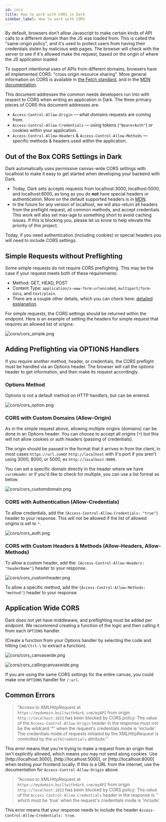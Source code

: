 ```yaml
---
id: cors
title: How to work with CORS in Dark
sidebar_label: How to work with CORS
---
```


By default, browsers don't allow Javascript to make certain kinds of API calls
to a different domain than the JS was loaded from. This is called the
"same-origin policy", and it's used to protect users from having their
credentials stolen by malicious web pages. The browser will check with the
server to see if it's allowed make the request, based on the origin of where the
JS application loaded.

To support intentional uses of APIs from different domains, browsers have all
implemented CORS: "cross origin resource sharing". More general information on
CORS is available in
[the Fetch standard](https://fetch.spec.whatwg.org/#http-cors-protocol), and in
the [MDN documentation](https://developer.mozilla.org/en-US/docs/Web/HTTP/CORS).

This document addresses the common needs developers run into with respect to
CORS when writing an application in Dark. The three primary pieces of CORS this
document addresses are:

- `Access-Control-Allow-Origin` — what domains requests are coming from.
- `Access-Control-Allow-Credentials` — using tokens (`"BearerAuth"`) or cookies
  within your application.
- `Access-Control-Allow-Headers` & `Access-Control-Allow-Methods` — specific
  methods & headers used within the application.

## Out of the Box CORS Settings in Dark

Dark automatically uses permissive canvas-wide CORS settings with localhost to
make it easy to get started when developing your backend with Dark.

- Today, Dark sets accepts requests from localhost:3000, localhost:5000, and
  localhost:8000, as long as you do **not** have special headers or
  authentication. More on the default supported headers is in
  [MDN](https://developer.mozilla.org/en-US/docs/Web/HTTP/CORS).
- In the future for any version of localhost, we will also return all headers
  from the preflight request, all common methods, and accept credentials. This
  work will also set max-age to something short to avoid caching issues. If this
  is blocking you, please let us know to help elevate the priority of this
  project.

Today, if you need authentication (including cookies) or special headers you
will need to include CORS settings.

## Simple Requests without Preflighting

Some simple requests do not require CORS preflighting. This may be the case if
your request meets both of these requirements:

- Method: GET, HEAD, POST
- Content Type: `application/x-www-form-urlencoded`, `multipart/form-data`, and
  `text/plain`.
- There are a couple other details, which you can check here:
  [detailed explanation](https://developer.mozilla.org/en-US/docs/Web/HTTP/CORS#Simple_requests).

For simple requests, the CORS settings should be returned within the endpoint.
Here is an example of setting the headers for simple request that requires an
allowed list of origins:

![cors/cors_simple.png](/img/cors/cors_simple.png)

## Adding Preflighting via OPTIONS Handlers

If you require another method, header, or credentials, the CORS preflight must
be handled via an Options header. The browser will call the options header to
get information, and then make its request accordingly.

### Options Method

Options is not a default method on HTTP handlers, but can be entered.

![cors/cors_option.png](/img/cors/cors_option.png)

### CORS with Custom Domains (Allow-Origin)

As in the simple request above, allowing multiple origins (domains) can be done
in an Options header. You can choose to accept all origins (`*`) but this will
not allow cookies or auth headers (passing of credentials).

The origin should be passed in the format that it arrives in from the client, in
most cases `https://url.com`or `http://localhost` with it's port if you aren't
using 3000, 8000, or 5000, ex `http://localhost:8000`.

You can set a specific domain directly in the header where we have `corsHeader`
or if you'd like to check for multiple, you can use a list format as below.

![cors/cors_customdomain.png](/img/cors/cors_customdomain.png)

### CORS with Authentication (Allow-Credentials)

To allow credentials, add the `{Access-Control-Allow-Credentials: "true"}`
header to your response. This will not be allowed if the list of allowed origins
is set to `*`.

![cors/cors_auth.png](/img/cors/cors_auth.png)

### CORS with Custom Headers & Methods (Allow-Headers, Allow-Methods)

To allow a custom header, add the:
`{Access-Control-Allow-Headers: "headerName"}` header to your response.

![cors/cors_customheader.png](/img/cors/cors_customheader.png)

To allow a specific method, add the `{Access-Control-Allow-Methods: "method"}`
header to your response.

## Application Wide CORS

Dark does not yet have middleware, and preflighting must be added per endpoint.
We recommend creating a function of the logic and then calling it from each
`OPTIONS` handler.

(Create a function from your Options handler by selecting the code and hitting
`Cmd/Ctrl-\` to extract a function).

![cors/cors_canvaswide.png](/img/cors/cors_canvaswide.png)

![cors/cors_callingcanvaswide.png](/img/cors/cors_callingcanvaswide.png)

If you are using the same CORS settings for the entire canvas, you could make
one `OPTIONS` handler for `/:url`.

## Common Errors

> "Access to XMLHttpRequest at `https://mydomain.builtwithdark.com/myAPI` from
> origin `http://localhost:1022` has been blocked by CORS policy: The value of
> the `Access-Control-Allow-Origin` header in the response must not be the
> wildcard '\*' when the request's credentials mode is 'include'. The
> credentials mode of requests initiated by the XMLHttpRequest is controlled by
> the `withCredentials` attribute."

This error means that you're trying to make a request from an origin that isn't
explicitly allowed, which means you may not send along cookies. Use
[http://localhost:3000], [http://localhost:5000], or [http://localhost:8000]
when testing your frontend locally. If this is a URL from the internet, use the
documentation for `Access-Control-Allow-Origin` above.

> "Access to XMLHttpRequest at `https://mydomain.builtwithdark.com/myAPI` from
> origin `http://localhost:1022` has been blocked by CORS policy: The value of
> the `Access-Control-Allow-Credentials` header in the response is '' which must
> be 'true' when the request's credentials mode is 'include'.

This error means that your response needs to include the header
`Access-Control-Allow-Credentials: true`.
